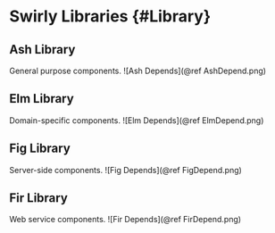 Swirly Libraries {#Library}
================

Ash Library
-----------
General purpose components.
![Ash Depends](@ref AshDepend.png)

Elm Library
-----------
Domain-specific components.
![Elm Depends](@ref ElmDepend.png)

Fig Library
-----------
Server-side components.
![Fig Depends](@ref FigDepend.png)

Fir Library
-----------
Web service components.
![Fir Depends](@ref FirDepend.png)

